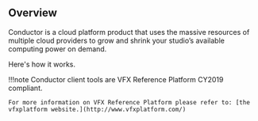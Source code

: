 
## Overview
 
Conductor is a cloud platform product that uses the massive resources of multiple cloud providers to grow and shrink your studio’s available computing power on demand. 

Here's how it works.



!!!note
    Conductor client tools are VFX Reference Platform CY2019 compliant.
    
    For more information on VFX Reference Platform please refer to: [the vfxplatform website.](http://www.vfxplatform.com/)

